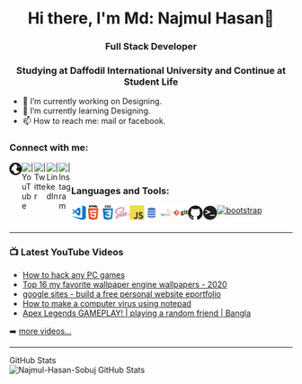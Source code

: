 <h1 align="center">Hi there, I'm Md: Najmul Hasan👋</h1>
<h3 align="center">Full Stack Developer</h3>
<h3 align="center">Studying at Daffodil International University and Continue at Student Life</h3>


- 🔭 I’m currently working on Designing.
- 🌱 I’m currently learning Designing.
- 📫 How to reach me: mail or facebook.

### Connect with me:
<a href="https://www.facebook.com/mdnajmulhasan.sobuj" target="blank"><img align="center" src="https://cdn.jsdelivr.net/npm/simple-icons@3.0.1/icons/facebook.svg" alt="" width="22px" /></a>
[<img align="left" alt="" width="22px" src="https://raw.githubusercontent.com/iconic/open-iconic/master/svg/globe.svg" />][website]
[<img align="left" alt=" | YouTube" width="22px" src="https://cdn.jsdelivr.net/npm/simple-icons@v3/icons/youtube.svg" />][youtube]
[<img align="left" alt=" | Twitter" width="22px" src="https://cdn.jsdelivr.net/npm/simple-icons@v3/icons/twitter.svg" />][twitter]
[<img align="left" alt=" | LinkedIn" width="22px" src="https://cdn.jsdelivr.net/npm/simple-icons@v3/icons/linkedin.svg" />][linkedin]
[<img align="left" alt=" | Instagram" width="22px" src="https://cdn.jsdelivr.net/npm/simple-icons@v3/icons/instagram.svg" />][instagram]
<br />

### Languages and Tools:

<img align="left" alt="Visual Studio Code" width="26px" src="https://raw.githubusercontent.com/github/explore/80688e429a7d4ef2fca1e82350fe8e3517d3494d/topics/visual-studio-code/visual-studio-code.png" />
<img align="left" alt="HTML5" width="26px" src="https://raw.githubusercontent.com/github/explore/80688e429a7d4ef2fca1e82350fe8e3517d3494d/topics/html/html.png" />
<img align="left" alt="CSS3" width="26px" src="https://raw.githubusercontent.com/github/explore/80688e429a7d4ef2fca1e82350fe8e3517d3494d/topics/css/css.png" />
<img align="left" alt="Sass" width="26px" src="https://raw.githubusercontent.com/github/explore/80688e429a7d4ef2fca1e82350fe8e3517d3494d/topics/sass/sass.png" />
<img align="left" alt="JavaScript" width="26px" src="https://raw.githubusercontent.com/github/explore/80688e429a7d4ef2fca1e82350fe8e3517d3494d/topics/javascript/javascript.png" />
<!-- <img align="left" alt="React" width="26px" src="https://raw.githubusercontent.com/github/explore/80688e429a7d4ef2fca1e82350fe8e3517d3494d/topics/react/react.png" /> -->
<!-- <img align="left" alt="Gatsby" width="26px" src="https://raw.githubusercontent.com/github/explore/e94815998e4e0713912fed477a1f346ec04c3da2/topics/gatsby/gatsby.png" /> -->
<!-- <img align="left" alt="GraphQL" width="26px" src="https://raw.githubusercontent.com/github/explore/80688e429a7d4ef2fca1e82350fe8e3517d3494d/topics/graphql/graphql.png" /> -->
<!-- <img align="left" alt="Node.js" width="26px" src="https://raw.githubusercontent.com/github/explore/80688e429a7d4ef2fca1e82350fe8e3517d3494d/topics/nodejs/nodejs.png" /> -->
<!-- <img align="left" alt="Deno" width="26px" src="https://raw.githubusercontent.com/github/explore/361e2821e2dea67711cde99c9c40ed357061cf27/topics/deno/deno.png" /> -->
<img align="left" alt="SQL" width="26px" src="https://raw.githubusercontent.com/github/explore/80688e429a7d4ef2fca1e82350fe8e3517d3494d/topics/sql/sql.png" />
<img align="left" alt="MySQL" width="26px" src="https://raw.githubusercontent.com/github/explore/80688e429a7d4ef2fca1e82350fe8e3517d3494d/topics/mysql/mysql.png" />
<!-- <img align="left" alt="MongoDB" width="26px" src="https://raw.githubusercontent.com/github/explore/80688e429a7d4ef2fca1e82350fe8e3517d3494d/topics/mongodb/mongodb.png" /> -->
<img align="left" alt="Git" width="26px" src="https://raw.githubusercontent.com/github/explore/80688e429a7d4ef2fca1e82350fe8e3517d3494d/topics/git/git.png" />
<img align="left" alt="GitHub" width="26px" src="https://raw.githubusercontent.com/github/explore/78df643247d429f6cc873026c0622819ad797942/topics/github/github.png" />
<img align="left" alt="Terminal" width="26px" src="https://raw.githubusercontent.com/github/explore/80688e429a7d4ef2fca1e82350fe8e3517d3494d/topics/terminal/terminal.png" />
 <a href="https://v5.getbootstrap.com/" target="_blank"> <img src="https://devicons.github.io/devicon/devicon.git/icons/bootstrap/bootstrap-plain.svg" alt="bootstrap" width="26px"/> </a>
<br />
<br />

---

### 📺 Latest YouTube Videos

<!-- YOUTUBE:START -->

- [How to hack any PC games](https://www.youtube.com/watch?v=3gIeQr-HXTc&ab_channel=Captainsj)
- [Top 16 my favorite wallpaper engine wallpapers - 2020](https://www.youtube.com/watch?v=AnwVViu5Vb0&ab_channel=Captainsj)
- [google sites - build a free personal website eportfolio](https://www.youtube.com/watch?v=-uA_XiOMefg&ab_channel=Captainsj)
- [How to make a computer virus using notepad](https://www.youtube.com/watch?v=I-Zdeu1IFKc&ab_channel=Captainsj)
- [Apex Legends GAMEPLAY! | playing a random friend | Bangla](https://www.youtube.com/watch?v=L1VZFMO05dQ&ab_channel=Captainsj)
<!-- YOUTUBE:END -->

➡️ [more videos...](https://www.youtube.com/c/Captainsj/videos)

---


  <summary>GitHub Stats</summary>

  <img align="left" alt="Najmul-Hasan-Sobuj GitHub Stats" src="https://github-readme-stats.vercel.app/api?username=Najmul-Hasan-Sobuj&show_icons=true&theme=cobalt" />

[website]: http://najmulhasan.info/
[twitter]: #
[youtube]: https://www.youtube.com/Captain%20sj
[instagram]: https://www.instagram.com/captainsj693/?hl=en
[linkedin]: #
